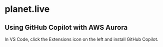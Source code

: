 # planet.live

## Using GitHub Copilot with AWS Aurora

In VS Code, click the Extensions icon on the left and install GitHub Copilot.

